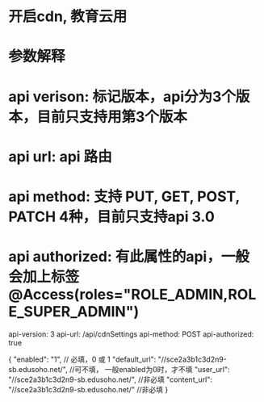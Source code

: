 # 开启cdn, 教育云用
# 参数解释 
#   api verison: 标记版本，api分为3个版本，目前只支持用第3个版本
#   api url: api 路由
#   api method: 支持 PUT, GET, POST, PATCH 4种，目前只支持api 3.0
#   api authorized: 有此属性的api，一般会加上标签 @Access(roles="ROLE_ADMIN,ROLE_SUPER_ADMIN") 

api-version: 3
api-url: /api/cdnSettings
api-method: POST
api-authorized: true

{
    "enabled": "1",    // 必填，0 或 1
    "default_url": "//sce2a3b1c3d2n9-sb.edusoho.net/",  //可不填， 一般enabled为0时，才不填
    "user_url": "//sce2a3b1c3d2n9-sb.edusoho.net/",     //非必填
    "content_url": "//sce2a3b1c3d2n9-sb.edusoho.net/"   //非必填
}